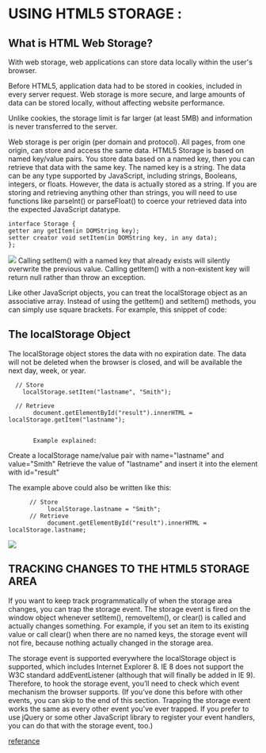 # USING HTML5 STORAGE :

## What is HTML Web Storage?
With web storage, web applications can store data locally within the user's browser.

Before HTML5, application data had to be stored in cookies, included in every server request. Web storage is more secure, and large amounts of data can be stored locally, without affecting website performance.

Unlike cookies, the storage limit is far larger (at least 5MB) and information is never transferred to the server.

Web storage is per origin (per domain and protocol). All pages, from one origin, can store and access the same data.
HTML5 Storage is based on named key/value pairs. You store data based on a named key, then you can retrieve that data with the same key. The named key is a string. The data can be any type supported by JavaScript, including strings, Booleans, integers, or floats. However, the data is actually stored as a string. If you are storing and retrieving anything other than strings, you will need to use functions like parseInt() or parseFloat() to coerce your retrieved data into the expected JavaScript datatype. 

    interface Storage {
    getter any getItem(in DOMString key);
    setter creator void setItem(in DOMString key, in any data);
    };

![](https://theburningmonk.com/wp-content/uploads/2010/12/image42.png)
Calling setItem() with a named key that already exists will silently overwrite the previous value. Calling getItem() with a non-existent key will return null rather than throw an exception.

Like other JavaScript objects, you can treat the localStorage object as an associative array. Instead of using the getItem() and setItem() methods, you can simply use square brackets. For example, this snippet of code:

## The localStorage Object
The localStorage object stores the data with no expiration date. The data will not be deleted when the browser is closed, and will be available the next day, week, or year.

      // Store
        localStorage.setItem("lastname", "Smith");

      // Retrieve
           document.getElementById("result").innerHTML = localStorage.getItem("lastname");


           Example explained:

Create a localStorage name/value pair with name="lastname" and value="Smith"
Retrieve the value of "lastname" and insert it into the element with id="result"


The example above could also be written like this:

          // Store
               localStorage.lastname = "Smith";
          // Retrieve
               document.getElementById("result").innerHTML = localStorage.lastname;

![](https://academy.hsoub.com/uploads/monthly_2016_07/html5-local-storage.png.6cd0e4e6aedf627d353a5bd3cf9795bf.png)


  ## TRACKING CHANGES TO THE HTML5 STORAGE AREA
If you want to keep track programmatically of when the storage area changes, you can trap the storage event. The storage event is fired on the window object whenever setItem(), removeItem(), or clear() is called and actually changes something. For example, if you set an item to its existing value or call clear() when there are no named keys, the storage event will not fire, because nothing actually changed in the storage area.

The storage event is supported everywhere the localStorage object is supported, which includes Internet Explorer 8. IE 8 does not support the W3C standard addEventListener (although that will finally be added in IE 9). Therefore, to hook the storage event, you’ll need to check which event mechanism the browser supports. (If you’ve done this before with other events, you can skip to the end of this section. Trapping the storage event works the same as every other event you’ve ever trapped. If you prefer to use jQuery or some other JavaScript library to register your event handlers, you can do that with the storage event, too.)

[referance](https://www.w3schools.com/html/html5_webstorage.asp)